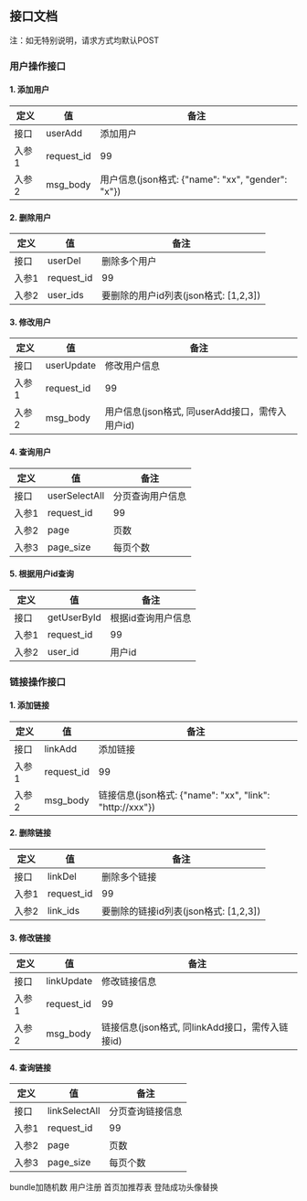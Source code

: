 ## 接口文档

注：如无特别说明，请求方式均默认POST

### 用户操作接口
#### 1. 添加用户
| 定义 | 值 | 备注 |
| --- | --- | --- |
| 接口 | userAdd | 添加用户 |
| 入参1 | request_id | 99 |
| 入参2 | msg_body | 用户信息(json格式: {"name": "xx", "gender": "x"}) |

#### 2. 删除用户
| 定义 | 值 | 备注 |
| --- | --- | --- |
| 接口 | userDel | 删除多个用户 |
| 入参1 | request_id | 99 |
| 入参2 | user_ids | 要删除的用户id列表(json格式: [1,2,3]) |

#### 3. 修改用户
| 定义 | 值 | 备注 |
| --- | --- | --- |
| 接口 | userUpdate | 修改用户信息 |
| 入参1 | request_id | 99 |
| 入参2 | msg_body | 用户信息(json格式, 同userAdd接口，需传入用户id) |

#### 4. 查询用户
| 定义 | 值 | 备注 |
| --- | --- | --- |
| 接口 | userSelectAll | 分页查询用户信息 |
| 入参1 | request_id | 99 |
| 入参2 | page | 页数 |
| 入参3 | page_size | 每页个数 |

#### 5. 根据用户id查询
| 定义 | 值 | 备注 |
| --- | --- | --- |
| 接口 | getUserById | 根据id查询用户信息 |
| 入参1 | request_id | 99 |
| 入参2 | user_id | 用户id |


### 链接操作接口

#### 1. 添加链接
| 定义 | 值 | 备注 |
| --- | --- | --- |
| 接口 | linkAdd | 添加链接 |
| 入参1 | request_id | 99 |
| 入参2 | msg_body | 链接信息(json格式: {"name": "xx", "link": "http://xxx"}) |

#### 2. 删除链接
| 定义 | 值 | 备注 |
| --- | --- | --- |
| 接口 | linkDel | 删除多个链接 |
| 入参1 | request_id | 99 |
| 入参2 | link_ids | 要删除的链接id列表(json格式: [1,2,3]) |

#### 3. 修改链接
| 定义 | 值 | 备注 |
| --- | --- | --- |
| 接口 | linkUpdate | 修改链接信息 |
| 入参1 | request_id | 99 |
| 入参2 | msg_body | 链接信息(json格式, 同linkAdd接口，需传入链接id) |

#### 4. 查询链接
| 定义 | 值 | 备注 |
| --- | --- | --- |
| 接口 | linkSelectAll | 分页查询链接信息 |
| 入参1 | request_id | 99 |
| 入参2 | page | 页数 |
| 入参3 | page_size | 每页个数 |


bundle加随机数
用户注册
首页加推荐表
登陆成功头像替换



